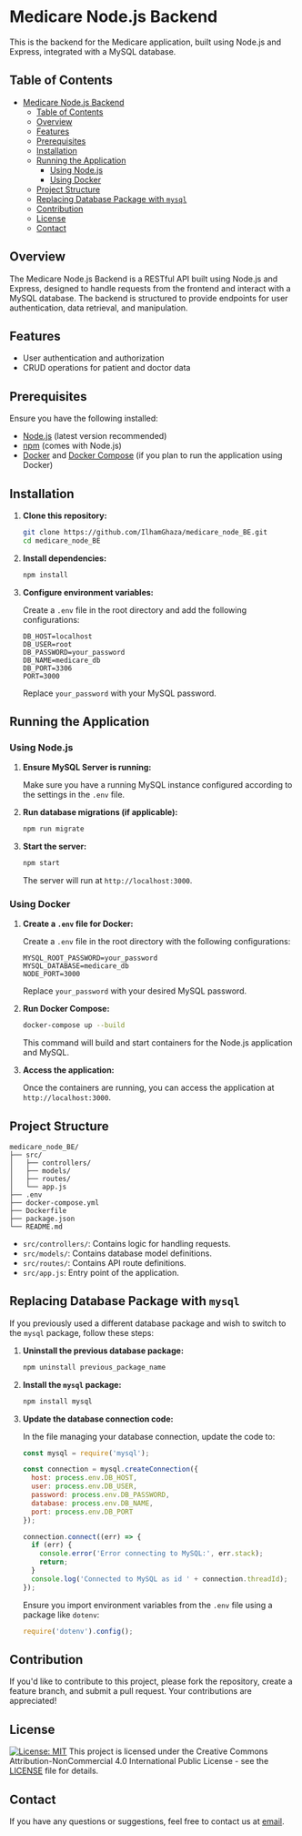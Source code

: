 # Medicare Node.js Backend

This is the backend for the Medicare application, built using Node.js and Express, integrated with a MySQL database.

<!-- table of content -->
## Table of Contents

- [Medicare Node.js Backend](#medicare-nodejs-backend)
  - [Table of Contents](#table-of-contents)
  - [Overview](#overview)
  - [Features](#features)
  - [Prerequisites](#prerequisites)
  - [Installation](#installation)
  - [Running the Application](#running-the-application)
    - [Using Node.js](#using-nodejs)
    - [Using Docker](#using-docker)
  - [Project Structure](#project-structure)
  - [Replacing Database Package with `mysql`](#replacing-database-package-with-mysql)
  - [Contribution](#contribution)
  - [License](#license)
  - [Contact](#contact)

## Overview

The Medicare Node.js Backend is a RESTful API built using Node.js and Express, designed to handle requests from the frontend and interact with a MySQL database. The backend is structured to provide endpoints for user authentication, data retrieval, and manipulation.

## Features

- User authentication and authorization
- CRUD operations for patient and doctor data

## Prerequisites

Ensure you have the following installed:

- [Node.js](https://nodejs.org/) (latest version recommended)
- [npm](https://www.npmjs.com/) (comes with Node.js)
- [Docker](https://www.docker.com/) and [Docker Compose](https://docs.docker.com/compose/) (if you plan to run the application using Docker)

## Installation

1. **Clone this repository:**

   ```bash
   git clone https://github.com/IlhamGhaza/medicare_node_BE.git
   cd medicare_node_BE
   ```

2. **Install dependencies:**

   ```bash
   npm install
   ```

3. **Configure environment variables:**

   Create a `.env` file in the root directory and add the following configurations:

   ```env
   DB_HOST=localhost
   DB_USER=root
   DB_PASSWORD=your_password
   DB_NAME=medicare_db
   DB_PORT=3306
   PORT=3000
   ```

   Replace `your_password` with your MySQL password.

## Running the Application

### Using Node.js

1. **Ensure MySQL Server is running:**

   Make sure you have a running MySQL instance configured according to the settings in the `.env` file.

2. **Run database migrations (if applicable):**

   ```bash
   npm run migrate
   ```

3. **Start the server:**

   ```bash
   npm start
   ```

   The server will run at `http://localhost:3000`.

### Using Docker

1. **Create a `.env` file for Docker:**

   Create a `.env` file in the root directory with the following configurations:

   ```env
   MYSQL_ROOT_PASSWORD=your_password
   MYSQL_DATABASE=medicare_db
   NODE_PORT=3000
   ```

   Replace `your_password` with your desired MySQL password.

2. **Run Docker Compose:**

   ```bash
   docker-compose up --build
   ```

   This command will build and start containers for the Node.js application and MySQL.

3. **Access the application:**

   Once the containers are running, you can access the application at `http://localhost:3000`.

## Project Structure

```
medicare_node_BE/
├── src/
│   ├── controllers/
│   ├── models/
│   ├── routes/
│   └── app.js
├── .env
├── docker-compose.yml
├── Dockerfile
├── package.json
└── README.md
```

- `src/controllers/`: Contains logic for handling requests.
- `src/models/`: Contains database model definitions.
- `src/routes/`: Contains API route definitions.
- `src/app.js`: Entry point of the application.

## Replacing Database Package with `mysql`

If you previously used a different database package and wish to switch to the `mysql` package, follow these steps:

1. **Uninstall the previous database package:**

   ```bash
   npm uninstall previous_package_name
   ```

2. **Install the `mysql` package:**

   ```bash
   npm install mysql
   ```

3. **Update the database connection code:**

   In the file managing your database connection, update the code to:

   ```javascript
   const mysql = require('mysql');

   const connection = mysql.createConnection({
     host: process.env.DB_HOST,
     user: process.env.DB_USER,
     password: process.env.DB_PASSWORD,
     database: process.env.DB_NAME,
     port: process.env.DB_PORT
   });

   connection.connect((err) => {
     if (err) {
       console.error('Error connecting to MySQL:', err.stack);
       return;
     }
     console.log('Connected to MySQL as id ' + connection.threadId);
   });
   ```

   Ensure you import environment variables from the `.env` file using a package like `dotenv`:

   ```javascript
   require('dotenv').config();
   ```

## Contribution

If you'd like to contribute to this project, please fork the repository, create a feature branch, and submit a pull request. Your contributions are appreciated!

## License

[![License: MIT](https://img.shields.io/badge/License-MIT-yellow.svg)](https://opensource.org/licenses/MIT)
This project is licensed under the Creative Commons Attribution-NonCommercial 4.0 International Public License - see the [LICENSE](LICENSE) file for details.

## Contact

If you have any questions or suggestions, feel free to contact us at [email](mailto:cb7ezeur@selenakuyang.anonaddy.com).
